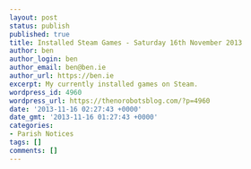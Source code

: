 ```yaml
---
layout: post
status: publish
published: true
title: Installed Steam Games - Saturday 16th November 2013
author: ben
author_login: ben
author_email: ben@ben.ie
author_url: https://ben.ie
excerpt: My currently installed games on Steam.
wordpress_id: 4960
wordpress_url: https://thenorobotsblog.com/?p=4960
date: '2013-11-16 02:27:43 +0000'
date_gmt: '2013-11-16 01:27:43 +0000'
categories:
- Parish Notices
tags: []
comments: []
---
```


